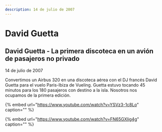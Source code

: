 ```yaml
---
description: 14 de julio de 2007
---
```


# David Guetta

## David Guetta - La primera discoteca en un avión de pasajeros no privado

14 de julio de 2007

Convertimos un Airbus 320 en una discoteca aérea con el DJ francés David Guetta para el vuelo Paris-Ibiza de Vueling. Guetta estuvo tocando 45 minutos para los 180 pasajeros con destino a la isla. Nosotros nos ocupamos de la primera edición.

 

{% embed url="https://www.youtube.com/watch?v=YSVz3-1c8Lo" caption="" %}

{% embed url="https://www.youtube.com/watch?v=FN65GXlig4g" caption="" %}


